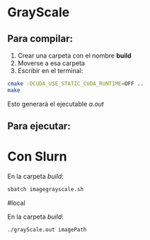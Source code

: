 # GrayScale
## Para compilar:

1. Crear una carpeta con el nombre __build__
2. Moverse a esa carpeta
3. Escribir en el terminal:

```bash
cmake -DCUDA_USE_STATIC_CUDA_RUNTIME=OFF ..
make
```

Esto generará el ejecutable _a.out_

## Para ejecutar:

# Con Slurn

En la carpeta _build_:

```bash
sbatch imagegrayscale.sh
```

#local

En la carpeta _build_:

```bash
./grayScale.out imagePath
```
